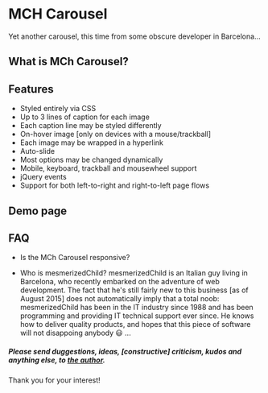 # MCH Carousel

Yet another carousel, this time from some obscure developer in Barcelona...

## What is MCh Carousel?


## Features
* Styled entirely via CSS
* Up to 3 lines of caption for each image
* Each caption line may be styled differently
* On-hover image [only on devices with a mouse/trackball]
* Each image may be wrapped in a hyperlink
* Auto-slide
* Most options may be changed dynamically
* Mobile, keyboard, trackball and mousewheel support
* jQuery events
* Support for both left-to-right and right-to-left page flows


## Demo page

## FAQ
* Is the MCh Carousel responsive?

* Who is mesmerizedChild?
  mesmerizedChild is an Italian guy living in Barcelona, who recently embarked on the adventure of web development. The fact that he's still fairly new to this business [as of August 2015] does not automatically imply that a total noob: mesmerizedChild has been in the IT industry since 1988 and has been programming and providing IT technical support ever since. He knows how to deliver quality products, and hopes that this piece of software will not disappoing anybody :smiley: ...

##### Please send duggestions, ideas, [constructive] criticism, kudos and anything else, to [the author](mailto:rg@mesmerizedchild.eu).

Thank you for your interest!
